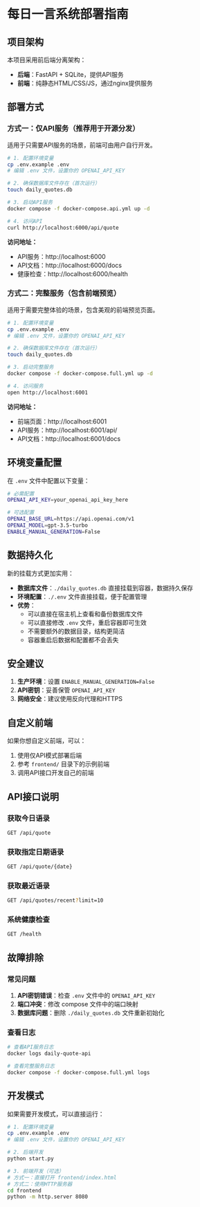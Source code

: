 # 每日一言系统部署指南

## 项目架构

本项目采用前后端分离架构：

- **后端**：FastAPI + SQLite，提供API服务
- **前端**：纯静态HTML/CSS/JS，通过nginx提供服务

## 部署方式

### 方式一：仅API服务（推荐用于开源分发）

适用于只需要API服务的场景，前端可由用户自行开发。

```bash
# 1. 配置环境变量
cp .env.example .env
# 编辑 .env 文件，设置你的 OPENAI_API_KEY

# 2. 确保数据库文件存在（首次运行）
touch daily_quotes.db

# 3. 启动API服务
docker compose -f docker-compose.api.yml up -d

# 4. 访问API
curl http://localhost:6000/api/quote
```

**访问地址：**
- API服务：http://localhost:6000
- API文档：http://localhost:6000/docs
- 健康检查：http://localhost:6000/health

### 方式二：完整服务（包含前端预览）

适用于需要完整体验的场景，包含美观的前端预览页面。

```bash
# 1. 配置环境变量
cp .env.example .env
# 编辑 .env 文件，设置你的 OPENAI_API_KEY

# 2. 确保数据库文件存在（首次运行）
touch daily_quotes.db

# 3. 启动完整服务
docker compose -f docker-compose.full.yml up -d

# 4. 访问服务
open http://localhost:6001
```

**访问地址：**
- 前端页面：http://localhost:6001
- API服务：http://localhost:6001/api/
- API文档：http://localhost:6001/docs

## 环境变量配置

在 `.env` 文件中配置以下变量：

```bash
# 必需配置
OPENAI_API_KEY=your_openai_api_key_here

# 可选配置
OPENAI_BASE_URL=https://api.openai.com/v1
OPENAI_MODEL=gpt-3.5-turbo
ENABLE_MANUAL_GENERATION=False
```

## 数据持久化

新的挂载方式更加实用：

- **数据库文件**：`./daily_quotes.db` 直接挂载到容器，数据持久保存
- **环境配置**：`./.env` 文件直接挂载，便于配置管理
- **优势**：
  - 可以直接在宿主机上查看和备份数据库文件
  - 可以直接修改 `.env` 文件，重启容器即可生效
  - 不需要额外的数据目录，结构更简洁
  - 容器重启后数据和配置都不会丢失

## 安全建议

1. **生产环境**：设置 `ENABLE_MANUAL_GENERATION=False`
2. **API密钥**：妥善保管 `OPENAI_API_KEY`
3. **网络安全**：建议使用反向代理和HTTPS

## 自定义前端

如果你想自定义前端，可以：

1. 使用仅API模式部署后端
2. 参考 `frontend/` 目录下的示例前端
3. 调用API接口开发自己的前端

## API接口说明

### 获取今日语录
```bash
GET /api/quote
```

### 获取指定日期语录
```bash
GET /api/quote/{date}
```

### 获取最近语录
```bash
GET /api/quotes/recent?limit=10
```

### 系统健康检查
```bash
GET /health
```

## 故障排除

### 常见问题

1. **API密钥错误**：检查 `.env` 文件中的 `OPENAI_API_KEY`
2. **端口冲突**：修改 compose 文件中的端口映射
3. **数据库问题**：删除 `./daily_quotes.db` 文件重新初始化

### 查看日志

```bash
# 查看API服务日志
docker logs daily-quote-api

# 查看完整服务日志
docker compose -f docker-compose.full.yml logs
```

## 开发模式

如果需要开发模式，可以直接运行：

```bash
# 1. 配置环境变量
cp .env.example .env
# 编辑 .env 文件，设置你的 OPENAI_API_KEY

# 2. 后端开发
python start.py

# 3. 前端开发（可选）
# 方式一：直接打开 frontend/index.html
# 方式二：使用HTTP服务器
cd frontend
python -m http.server 8080
```
